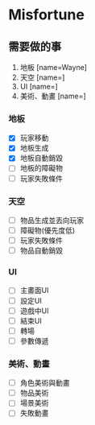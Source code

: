 # Misfortune

## 需要做的事
1. 地板 [name=Wayne]
2. 天空 [name=]
3. UI [name=]
4. 美術、動畫 [name=]

### 地板
- [x] 玩家移動
- [x] 地板生成
- [x] 地板自動銷毀
- [ ] 地板的障礙物
- [ ] 玩家失敗條件

### 天空
- [ ] 物品生成並丟向玩家
- [ ] 障礙物(優先度低)
- [ ] 玩家失敗條件
- [ ] 物品自動銷毀

### UI
- [ ] 主畫面UI
- [ ] 設定UI
- [ ] 遊戲中UI
- [ ] 結束UI
- [ ] 轉場
- [ ] 參數傳遞

### 美術、動畫
- [ ] 角色美術與動畫
- [ ] 物品美術
- [ ] 場景美術
- [ ] 失敗動畫
